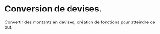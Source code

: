 # Conversion de devises.

Convertir des montants en devises, création de fonctions pour atteindre ce but. 
